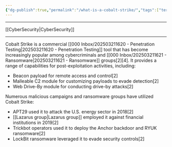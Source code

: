```yaml
---
{"dg-publish":true,"permalink":"/what-is-a-cobalt-strike/","tags":["term"],"created":"2024-06-27T00:13:51.000-04:00","updated":"2025-03-21T16:21:29.896-04:00"}
---
```


---
[[CyberSecurity\|CyberSecurity]]

---

Cobalt Strike is a commercial [[000 Inbox/202503211620 - Penetration Testing\|202503211620 - Penetration Testing]] tool that has become increasingly popular among cybercriminals and [[000 Inbox/202503211621 - Ransomware\|202503211621 - Ransomware]] groups[2][4]. It provides a range of capabilities for post-exploitation activities, including:

- Beacon payload for remote access and control[2]
- Malleable C2 module for customizing payloads to evade detection[2]
- Web Drive-By module for conducting drive-by attacks[2]

Numerous malicious campaigns and ransomware groups have utilized Cobalt Strike:

- APT29 used it to attack the U.S. energy sector in 2018[2]
- [[Lazarus group\|Lazarus group]] employed it against financial institutions in 2019[2]
- Trickbot operators used it to deploy the Anchor backdoor and RYUK ransomware[2]
- LockBit ransomware leveraged it to evade security controls[2]